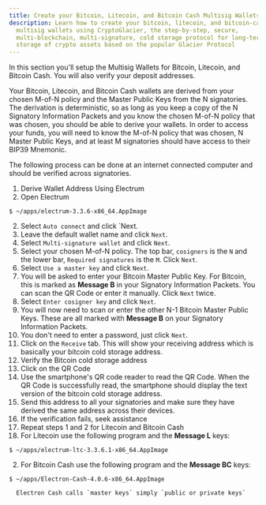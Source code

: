 ```yaml
---
title: Create your Bitcoin, Litecoin, and Bitcoin Cash Multisig Wallets
description: Learn how to create your bitcoin, litecoin, and bitcoin-cash
  multisig wallets using CryptoGlacier, the step-by-step, secure,
  multi-blockchain, multi-signature, cold storage protocol for long-term
  storage of crypto assets based on the popular Glacier Protocol
---
```


In this section you'll setup the Multisig Wallets for Bitcoin, Litecoin, and
Bitcoin Cash. You will also verify your deposit addresses.

Your Bitcoin, Litecoin, and Bitcoin Cash wallets are derived from your chosen
M-of-N policy and the <span class="warning">Master Public Keys</span> from the
N signatories. The derivation is deterministic, so as long as you keep a copy
of the N <span class="warning">Signatory Information Packets</span> and you
know the chosen M-of-N policy that was chosen, you should be able to derive
your wallets. In order to access your funds, you will need to know the M-of-N
policy that was chosen, N <span class="warning">Master Public Keys</span>, and
at least M signatories should have access to their <span class="danger">BIP39 Mnemonic</span>.

The following process can be done at an internet connected computer and should
be verified across signatories.

1. Derive Wallet Address Using Electrum
  1. Open Electrum
  ```
  $ ~/apps/electrum-3.3.6-x86_64.AppImage
  ```
  2. Select `Auto connect` and click `Next.
  3. Leave the default wallet name and click `Next`.
  4. Select `Multi-signature wallet` and click `Next`.
  5. Select your chosen M-of-N policy. The top bar, `cosigners` is the `N`
  and the lower bar, `Required signatures` is the `M`. Click `Next`.
  6. Select `Use a master key` and click `Next`.
  7. You will be asked to enter your <span class="warning">Bitcoin Master Public Key</span>.
  For Bitcoin, this is marked as **Message B** in your <span class="warning">Signatory Information Packets</span>.
  You can scan the <span class="warning">QR Code</span> or enter it manually.
  Click `Next` twice.
  8. Select `Enter cosigner key` and click `Next`.
  9. You will now need to scan or enter the other N-1 <span class="warning">Bitcoin Master Public Keys</span>.
  These are all marked with **Message B** on your <span class="warning">Signatory Information Packets</span>.
  10. You don't need to enter a password, just click `Next`.
  11. Click on the `Receive` tab. This will show your <span class="warning">receiving address</span>
  which is basically your <span class="warning">bitcoin cold storage address</span>.
2. Verify the <span class="warning">Bitcoin cold storage address</span>
  1. Click on the <span class="warning">QR Code</span>
  2. Use the smartphone's QR code reader to read the <span class="warning">QR Code</span>.
  When the <span class="warning">QR Code</span> is successfully read, the
  smartphone should display the text version of the <span class="warning">bitcoin cold storage address</span>.
  3. Send this address to all your signatories and make sure they have derived
  the same address across their devices.
  4. If the verification fails, seek assistance
3. Repeat steps 1 and 2 for Litecoin and Bitcoin Cash
  1. For Litecoin use the following program and the **Message L** keys:
  ```
  $ ~/apps/electrum-ltc-3.3.6.1-x86_64.AppImage
  ```
  2. For Bitcoin Cash use the following program and the **Message BC** keys:
  ```
  $ ~/apps/Electron-Cash-4.0.6-x86_64.AppImage
  ```
      Electron Cash calls `master keys` simply `public or private keys`
